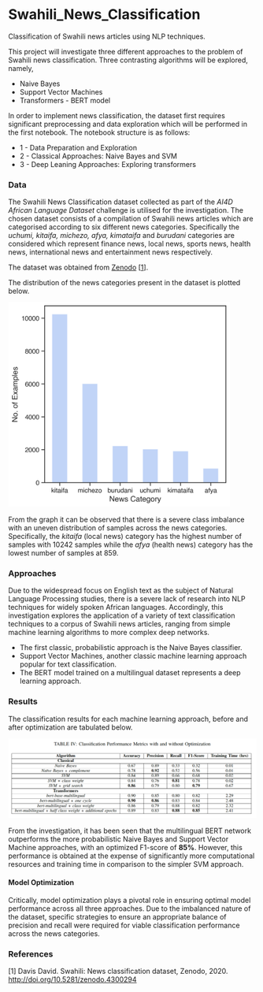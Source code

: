 # Swahili_News_Classification

Classification of Swahili news articles using NLP techniques.

This project will investigate three different approaches to the problem of Swahili news classification. Three contrasting algorithms will be explored, namely,

- Naive Bayes
- Support Vector Machines
- Transformers - BERT model

In order to implement news classification, the dataset first requires significant preprocessing and data exploration which will be performed in the first notebook. The notebook structure is as follows:

- 1 - Data Preparation and Exploration
- 2 - Classical Approaches: Naive Bayes and SVM
- 3 - Deep Leaning Approaches: Exploring transformers


### Data

The Swahili News Classification dataset collected as part of the *AI4D African Language Dataset* challenge is utilised for the investigation. The chosen dataset consists of a compilation of Swahili news articles which are categorised according to six different news categories. Specifically the *uchumi, kitaifa, michezo, afya, kimataifa* and *burudani* categories are considered which represent finance news, local news, sports news, health news, international news and entertainment news respectively.

The dataset was obtained from [Zenodo](https://zenodo.org/record/4300294#.YMRNmDYza3I) [[1](#references)].

The distribution of the news categories present in the dataset is plotted below.


<img src="target.png" alt="target distribution." width="450"/>

From the graph it can be observed that there is a severe class imbalance with an uneven distribution of samples across the news categories. Specifically, the *kitaifa* (local news) category has the highest number of samples with 10242 samples while the *afya* (health news) category has the lowest number of samples at 859.

### Approaches

Due to the widespread focus on English text as the subject of Natural Language Processing studies, there is a severe lack of research into NLP techniques for widely spoken African languages. Accordingly, this investigation explores the application of a variety of text classification techniques to a corpus of Swahili news articles, ranging from simple machine learning algorithms to more complex deep networks.

- The first classic, probabilistic approach is the Naive Bayes classifier.
- Support Vector Machines, another classic machine learning approach popular for text classification.
- The BERT model trained on a multilingual dataset represents a deep learning approach.


### Results

The classification results for each machine learning approach, before and after optimization are tabulated below.

<img src="results.png" alt="target distribution." width="800"/>

From the investigation, it has been seen that the multilingual BERT network outperforms the more probabilistic Naive Bayes and Support Vector Machine approaches, with an optimized F1-score of **85%**. However, this performance is obtained at the expense of significantly more computational resources and training time in comparison to the simpler SVM approach.


#### Model Optimization

Critically, model optimization plays a pivotal role in ensuring optimal model performance across all three approaches.
Due to the imbalanced nature of the dataset, specific strategies to ensure an appropriate balance of precision and recall were required for viable classification performance across the news categories.


### References

[1] Davis David. Swahili: News classification dataset, Zenodo, 2020. http://doi.org/10.5281/zenodo.4300294
